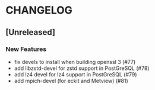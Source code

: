 # CHANGELOG

## [Unreleased]

### New Features

- fix devels to install when building openssl 3 (#77)
- add libzstd-devel for zstd support in PostGreSQL (#78)
- add lz4 devel for lz4 support in PostGreSQL (#79)
- add mpich-devel (for eckit and Metview) (#81)


